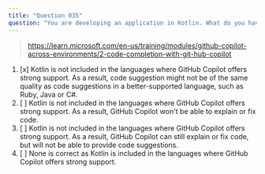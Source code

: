 ```yaml
---
title: "Question 035"
question: "You are developing an application in Kotlin. What do you have to keep in mind when using GitHub Copilot?"
---
```



> https://learn.microsoft.com/en-us/training/modules/github-copilot-across-environments/2-code-completion-with-git-hub-copilot
1. [x] Kotlin is not included in the languages where GitHub Copilot offers strong support. As a result, code suggestion might not be of the same quality as code suggestions in a better-supported language, such as Ruby, Java or C#.
1. [ ] Kotlin is not included in the languages where GitHub Copilot offers strong support. As a result, GitHub Copilot won't be able to explain or fix code.
1. [ ] Kotlin is not included in the languages where GitHub Copilot offers strong support. As a result, GitHub Copilot can still explain or fix code, but will not be able to provide code suggestions.
1. [ ] None is correct as Kotlin is included in the languages where GitHub Copilot offers strong support.
